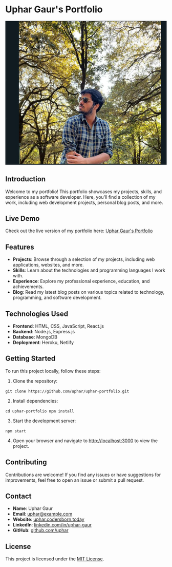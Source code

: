 # Uphar Gaur's Portfolio

![Uphar Gaur's Portfolio](src/images/HeroImage.jpg)

## Introduction

Welcome to my portfolio! This portfolio showcases my projects, skills, and experience as a software developer. Here, you'll find a collection of my work, including web development projects, personal blog posts, and more.

## Live Demo

Check out the live version of my portfolio here: [Uphar Gaur's Portfolio](https://uphar.codersborn.today/)

## Features

- **Projects**: Browse through a selection of my projects, including web applications, websites, and more.
- **Skills**: Learn about the technologies and programming languages I work with.
- **Experience**: Explore my professional experience, education, and achievements.
- **Blog**: Read my latest blog posts on various topics related to technology, programming, and software development.

## Technologies Used

- **Frontend**: HTML, CSS, JavaScript, React.js
- **Backend**: Node.js, Express.js
- **Database**: MongoDB
- **Deployment**: Heroku, Netlify

## Getting Started

To run this project locally, follow these steps:

1. Clone the repository:

`git clone https://github.com/uphar/uphar-portfolio.git`

2. Install dependencies:

`cd uphar-portfolio
npm install`

3. Start the development server:

`npm start`

4. Open your browser and navigate to [http://localhost:3000](http://localhost:3000) to view the project.

## Contributing

Contributions are welcome! If you find any issues or have suggestions for improvements, feel free to open an issue or submit a pull request.

## Contact

- **Name**: Uphar Gaur
- **Email**: [uphar@example.com](mailto:uphar@example.com)
- **Website**: [uphar.codersborn.today](https://uphar.codersborn.today/)
- **LinkedIn**: [linkedin.com/in/uphar-gaur](https://www.linkedin.com/in/uphar-gaur/)
- **GitHub**: [github.com/uphar](https://github.com/uphar)

## License

This project is licensed under the [MIT License](LICENSE).
